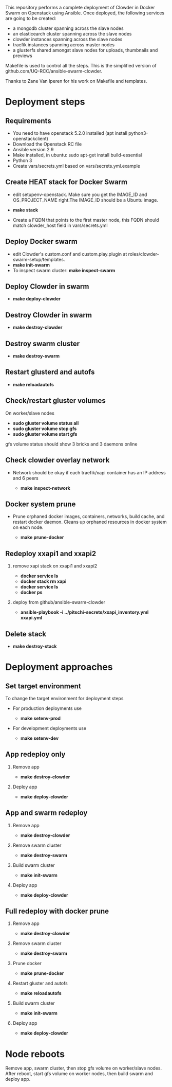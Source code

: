 This repository performs a complete deployment of Clowder in Docker Swarm on Openstack using Ansible. 
Once deployed, the following services are going to be created: 

* a mongodb cluster spanning across the slave nodes
* an elasticearch cluster spanning across the slave nodes
* clowder instances spanning across the slave nodes
* traefik instances spanning across master nodes
* a glusterfs shared amongst slave nodes for uploads, thumbnails and previews

Makefile is used to control all the steps. 
This is the simplified version of github.com/UQ-RCC/ansible-swarm-clowder. 

Thanks to Zane Van Iperen for his work on Makefile and templates. 

# Deployment steps

## Requirements

* You need to have openstack 5.2.0 installed (apt install python3-openstackclient)
* Download the Openstack RC file
* Ansible version 2.9 
* Make installed, in ubuntu: sudo apt-get install build-essential
* Python 3
* Create vars/secrets.yml based on vars/secrets.yml.example

## Create HEAT stack for Docker Swarm

* edit setupenv-openstack. Make sure you get the IMAGE_ID and OS_PROJECT_NAME right.The IMAGE_ID should be a Ubuntu image.  

* **make stack**
* Create a FQDN that points to the first master node, this FQDN should match clowder_host field in vars/secrets.yml

## Deploy Docker swarm

* edit Clowder's custom.conf and custom.play.plugin at roles/clowder-swarm-setup/templates. 
* **make init-swarm**
* To inspect swarm cluster: **make inspect-swarm**


## Deploy Clowder in swarm

* **make deploy-clowder**

## Destroy Clowder in swarm

* **make destroy-clowder**

## Destroy swarm cluster

* **make destroy-swarm**

## Restart glusterd and autofs

* **make reloadautofs**

## Check/restart gluster volumes

On worker/slave nodes

* **sudo gluster volume status all**
* **sudo gluster volume stop gfs**
* **sudo gluster volume start gfs**

gfs volume status should show 3 bricks and 3 daemons online

## Check clowder overlay network

* Network should be okay if each traefik/xapi container has an IP address and 6 peers

  * **make inspect-network**

## Docker system prune

* Prune orphaned docker images, containers, networks, build cache, and restart
  docker daemon. Cleans up orphaned resources in docker system on each node.

  * **make prune-docker**

## Redeploy xxapi1 and xxapi2

1. remove xapi stack on xxapi1 and xxapi2

   * **docker service ls**
   * **docker stack rm xapi**
   * **docker service ls**
   * **docker ps**

2. deploy from github/ansible-swarm-clowder

   * **ansible-playbook -i ../pitschi-secrets/xxapi_inventory.yml xxapi.yml**

## Delete stack

* **make destroy-stack**

# Deployment approaches

## Set target environment

To change the target environment for deployment steps

* For production deployments use

  * **make setenv-prod**

* For development deployments use

  * **make setenv-dev**

## App redeploy only

1. Remove app

   * **make destroy-clowder**

2. Deploy app

   * **make deploy-clowder**

## App and swarm redeploy

1. Remove app

   * **make destroy-clowder**

2. Remove swarm cluster

   * **make destroy-swarm**

3. Build swarm cluster

   * **make init-swarm**

4. Deploy app

   * **make deploy-clowder**

## Full redeploy with docker prune

1. Remove app

   * **make destroy-clowder**

2. Remove swarm cluster

   * **make destroy-swarm**

3. Prune docker

   * **make prune-docker**

4. Restart gluster and autofs

   * **make reloadautofs**

5. Build swarm cluster

   * **make init-swarm**

6. Deploy app

   * **make deploy-clowder**

# Node reboots

Remove app, swarm cluster, then stop gfs volume on worker/slave nodes. After
reboot, start gfs volume on worker nodes, then build swarm and deploy app. 

